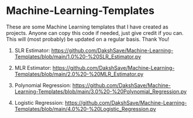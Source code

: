 # Machine-Learning-Templates
These are some Machine Learning templates that I have created as projects. Anyone can copy this code if needed, just give credit if you can. This will (most probably) be updated on a regular basis. Thank You!

1) SLR Estimator:
https://github.com/DakshSave/Machine-Learning-Templates/blob/main/1.0%20-%20SLR_Estimator.py

2) MLR Estimator:
https://github.com/DakshSave/Machine-Learning-Templates/blob/main/2.0%20-%20MLR_Estimator.py

3) Polynomial Regression:
https://github.com/DakshSave/Machine-Learning-Templates/blob/main/3.0%20-%20Polynomial_Regression.py

4) Logistic Regression:
https://github.com/DakshSave/Machine-Learning-Templates/blob/main/4.0%20-%20Logistic_Regression.py
